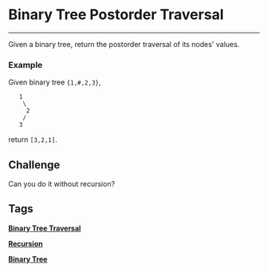 # Binary Tree Postorder Traversal
-----
Given a binary tree, return the postorder traversal of its nodes' values.

### Example

Given binary tree ```{1,#,2,3}```,
```
   1
    \
     2
    /
   3
```

return ```[3,2,1]```.

## Challenge
Can you do it without recursion?

## Tags
**[Binary Tree Traversal](http://www.lintcode.com/tag/binary-tree-traversal/)**

**[Recursion](http://www.lintcode.com/tag/recursion/)**

**[Binary Tree](http://www.lintcode.com/tag/binary-tree/)**